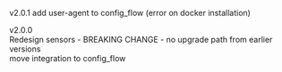 v2.0.1
add user-agent to config_flow (error on docker installation)

v2.0.0  
Redesign sensors - BREAKING CHANGE - no upgrade path from earlier versions  
move integration to config_flow
